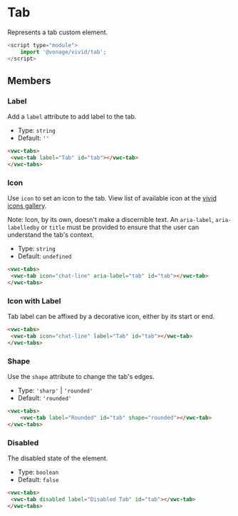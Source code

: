 # Tab

Represents a tab custom element.

```js
<script type="module">
    import '@vonage/vivid/tab';
</script>
```

## Members

### Label

Add a `label` attribute to add label to the tab.

- Type: `string`
- Default: `''`

```html preview
<vwc-tabs>
 <vwc-tab label="Tab" id="tab"></vwc-tab>
</vwc-tabs>
```

### Icon

Use `icon` to set an icon to the tab.
View list of available icon at the [vivid icons gallery](https://icons.vivid.vonage.com).

Note: Icon, by its own, doesn't make a discernible text. An `aria-label`, `aria-labelledby` or `title` must be provided to ensure that the user can understand the tab's context.

- Type: `string`
- Default: `undefined`

```html preview
<vwc-tabs>
 <vwc-tab icon="chat-line" aria-label="tab" id="tab"></vwc-tab>
</vwc-tabs>
```

### Icon with Label

Tab label can be affixed by a decorative icon, either by its start or end.

```html preview
<vwc-tabs>
 <vwc-tab icon="chat-line" label="Tab" id="tab"></vwc-tab>
</vwc-tabs>
```

### Shape

Use the `shape` attribute to change the tab's edges.

- Type: `'sharp'` | `'rounded'`
- Default: `'rounded'`

```html preview
<vwc-tabs>
    <vwc-tab label="Rounded" id="tab" shape="rounded"></vwc-tab>
</vwc-tabs>
```

### Disabled

The disabled state of the element.

- Type: `boolean`
- Default: `false`

```html preview
<vwc-tabs>
 <vwc-tab disabled label="Disabled Tab" id="tab"></vwc-tab>
</vwc-tabs>
```
